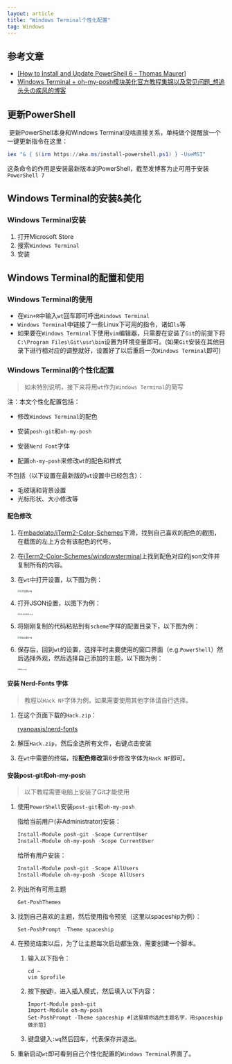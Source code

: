 ```yaml
---
layout: article
title: "Windows Terminal个性化配置"
tag: Windows
---
```

<!-- markdownlint-disable MD033-->

## 参考文章

* [[How to Install and Update PowerShell 6 - Thomas Maurer]](https://techcommunity.microsoft.com/t5/windows-powershell/how-to-install-and-update-powershell-6-one-liner/m-p/364948)
* [Windows Terminal + oh-my-posh模块美化官方教程集锦以及常见问题_想追头头の疾风的博客](https://blog.csdn.net/weixin_44490152/article/details/113854767)

## 更新PowerShell

​    更新PowerShell本身和Windows Terminal没啥直接关系，单纯做个提醒放一个一键更新指令在这里：

```powershell
iex "& { $(irm https://aka.ms/install-powershell.ps1) } -UseMSI"
```

这条命令的作用是安装最新版本的PowerShell，截至发博客为止可用于安装`PowerShell 7`

## Windows Terminal的安装&美化

### Windows Terminal安装

1. 打开Microsoft Store
2. 搜索`Windows Terminal`
3. 安装

## Windows Terminal的配置和使用

### Windows Terminal的使用

* 在`Win+R`中输入`wt`回车即可呼出`Windows Terminal`
* `Windows Terminal`中链接了一些Linux下可用的指令，诸如`ls`等
* 如果要在`Windows Terminal`下使用`vim`编辑器，只需要在安装了`Git`的前提下将`C:\Program Files\Git\usr\bin`设置为环境变量即可。(如果`Git`安装在其他目录下进行相对应的调整就好，设置好了以后重启一次`Windows Terminal`即可)

### Windows Terminal的个性化配置

> 如未特别说明，接下来将用`wt`作为`Windows Terminal`的简写

注：本文个性化配置包括：

* 修改`Windows Terminal`的配色

* 安装`posh-git`和`oh-my-posh`
* 安装`Nerd Font`字体
* 配置`oh-my-posh`来修改`wt`的配色和样式

不包括（以下设置在最新版的`wt`设置中已经包含）：

* 毛玻璃和背景设置
* 光标形状、大小修改等

#### 配色修改

1. 在[mbadolato/iTerm2-Color-Schemes](https://github.com/mbadolato/iTerm2-Color-Schemes)下滑，找到自己喜欢的配色的截图，在截图的左上方会有该配色的代号。

2. 在[iTerm2-Color-Schemes/windowsterminal](https://github.com/mbadolato/iTerm2-Color-Schemes/tree/master/windowsterminal)上找到配色对应的json文件并复制所有的内容。

3. 在`wt`中打开设置，以下图为例：

   <img src="https://lsky.halc.top/usBZUT.png" alt="打开设置.png" style="zoom: 33%;" />

4. 打开JSON设置，以图下为例：

   <img src="https://lsky.halc.top/2wqSOw.png" alt="打开JSON文件.png" style="zoom: 25%;" />

5. 将刚刚复制的代码粘贴到有`scheme`字样的配置目录下，以下图为例：

   <img src="https://lsky.halc.top/N5CHPI.png" alt="添加主题.png" style="zoom: 33%;" />

6. 保存后，回到`wt`的设置，选择平时主要使用的窗口界面（e.g.`PowerShell`）然后选择外观，然后选择自己添加的主题，以下图为例：

   <img src="https://lsky.halc.top/oCFtvM.png" alt="修改config" style="zoom: 25%;" />

#### 安装 Nerd-Fonts 字体

> 教程以`Hack NF`字体为例，如果需要使用其他字体请自行选择。

1. 在这个页面下载的`Hack.zip`：

   [ryanoasis/nerd-fonts](https://github.com/ryanoasis/nerd-fonts)

2. 解压`Hack.zip`，然后全选所有文件，右键点击安装

3. 在`wt`中需要的终端，按**配色修改**第6步修改字体为`Hack NF`即可。

#### 安装post-git和oh-my-posh

> 以下教程需要电脑上安装了Git才能使用

1. 使用`PowerShell`安装`post-git`和`oh-my-posh`

   指给当前用户(非Administrator)安装：

   ```powershell
   Install-Module posh-git -Scope CurrentUser
   Install-Module oh-my-posh -Scope CurrentUser
   ```

   给所有用户安装：

   ```powershell
   Install-Module posh-git -Scope AllUsers
   Install-Module oh-my-posh -Scope AllUsers
   ```

2. 列出所有可用主题

   ```powershell
   Get-PoshThemes
   ```

3. 找到自己喜欢的主题，然后使用指令预览（这里以spaceship为例）：

   ```powershell
   Set-PoshPrompt -Theme spaceship
   ```

4. 在预览结束以后，为了让主题每次启动都生效，需要创建一个脚本。

   1. 输入以下指令：

      ```shell
      cd ~
      vim $profile
      ```

   2. 按下按键i，进入插入模式，然后填入以下内容：

      ```shell
      Import-Module posh-git
      Import-Module oh-my-posh
      Set-PoshPrompt -Theme spaceship #[这里填你选的主题名字，用spaceship做示范]
      ```

   3. 键盘键入`:wq`然后回车，代表保存并退出。

5. 重新启动`wt`即可看到自己个性化配置的`Windows Terminal`界面了。
